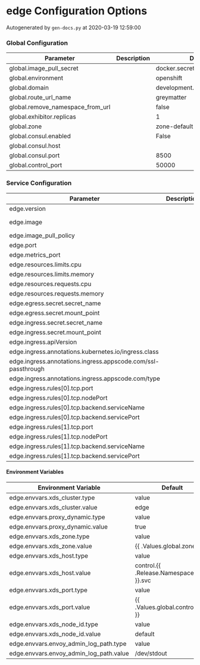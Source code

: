 # edge Configuration Options

Autogenerated by `gen-docs.py` at 2020-03-19 12:59:00

### Global Configuration

|           Parameter            |Description|          Default          |
|--------------------------------|-----------|---------------------------|
|global.image_pull_secret        |           |docker.secret              |
|global.environment              |           |openshift                  |
|global.domain                   |           |development.deciphernow.com|
|global.route_url_name           |           |greymatter                 |
|global.remove_namespace_from_url|           |false                      |
|global.exhibitor.replicas       |           |                          1|
|global.zone                     |           |zone-default-zone          |
|global.consul.enabled           |           |False                      |
|global.consul.host              |           |                           |
|global.consul.port              |           |                       8500|
|global.control_port             |           |                      50000|

### Service Configuration

|                          Parameter                          |Description|                                          Default                                           |
|-------------------------------------------------------------|-----------|--------------------------------------------------------------------------------------------|
|edge.version                                                 |           |1.2.0                                                                                       |
|edge.image                                                   |           |docker.production.deciphernow.com/deciphernow/gm-proxy:{{ tpl $.Values.edge.version $ }}|
|edge.image_pull_policy                                       |           |IfNotPresent                                                                                |
|edge.port                                                    |           |                                                                                       10808|
|edge.metrics_port                                            |           |                                                                                        8081|
|edge.resources.limits.cpu                                    |           |                                                                                           1|
|edge.resources.limits.memory                                 |           |1Gi                                                                                         |
|edge.resources.requests.cpu                                  |           |100m                                                                                        |
|edge.resources.requests.memory                               |           |128Mi                                                                                       |
|edge.egress.secret.secret_name                               |           |greymatter-edge-egress                                                                      |
|edge.egress.secret.mount_point                               |           |/etc/proxy/tls/sidecar/                                                                     |
|edge.ingress.secret.secret_name                              |           |greymatter-edge-ingress                                                                     |
|edge.ingress.secret.mount_point                              |           |/etc/proxy/tls/edge/                                                                        |
|edge.ingress.apiVersion                                      |           |voyager.appscode.com/v1beta1                                                                |
|edge.ingress.annotations.kubernetes.io/ingress.class         |           |voyager                                                                                     |
|edge.ingress.annotations.ingress.appscode.com/ssl-passthrough|           |true                                                                                        |
|edge.ingress.annotations.ingress.appscode.com/type           |           |NodePort                                                                                    |
|edge.ingress.rules[0].tcp.port                               |           |80                                                                                          |
|edge.ingress.rules[0].tcp.nodePort                           |           |30001                                                                                       |
|edge.ingress.rules[0].tcp.backend.serviceName                |           |edge                                                                                        |
|edge.ingress.rules[0].tcp.backend.servicePort                |           |                                                                                        8080|
|edge.ingress.rules[1].tcp.port                               |           |443                                                                                         |
|edge.ingress.rules[1].tcp.nodePort                           |           |30000                                                                                       |
|edge.ingress.rules[1].tcp.backend.serviceName                |           |edge                                                                                        |
|edge.ingress.rules[1].tcp.backend.servicePort                |           |                                                                                        8080|

#### Environment Variables

|         Environment Variable          |              Default               |
|---------------------------------------|------------------------------------|
|edge.envvars.xds_cluster.type          |value                               |
|edge.envvars.xds_cluster.value         |edge                                |
|edge.envvars.proxy_dynamic.type        |value                               |
|edge.envvars.proxy_dynamic.value       |true                                |
|edge.envvars.xds_zone.type             |value                               |
|edge.envvars.xds_zone.value            |{{ .Values.global.zone }}           |
|edge.envvars.xds_host.type             |value                               |
|edge.envvars.xds_host.value            |control.{{ .Release.Namespace }}.svc|
|edge.envvars.xds_port.type             |value                               |
|edge.envvars.xds_port.value            |{{ .Values.global.control_port }}   |
|edge.envvars.xds_node_id.type          |value                               |
|edge.envvars.xds_node_id.value         |default                             |
|edge.envvars.envoy_admin_log_path.type |value                               |
|edge.envvars.envoy_admin_log_path.value|/dev/stdout                         |

